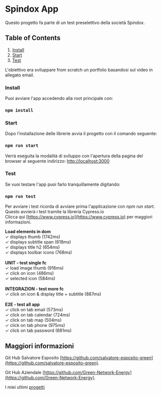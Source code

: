 # Spindox App

Questo progetto fa parte di un test preselettivo della società Spindox.

## Table of Contents
1. [Install](#install)
2. [Start](#start)
3. [Test](#test)


L'obiettivo era sviluppare from scratch un portfolio basandosi sul video in allegato email.


### Install

Puoi avviare l'app accedendo alla root principale con:

### `npm install`

### Start

Dopo l'installazione delle librerie avvia il progetto con il comando seguente:

### `npm run start`

Verrà eseguita la modalità di sviluppo con l'apertura della pagina del browser al seguente indirizzo:
 [http://localhost:3000](http://localhost:3000)

### Test

Se vuoi testare l'app puoi farlo tranquillamente digitando:

### `npm run test`

Per avviare i test ricorda di avviare prima l'applicazione con <i>npm run start</i>. Questo avvierà i test tramite la libreria Cypress.io\
Clicca qui [https://www.cypress.io](https://www.cypress.io) per maggiori informazioni.


<b>Load elements in dom</b>\
✓ displays thumb (1742ms)\
✓ displays subtitle span (618ms)\
✓ displays title h2 (654ms)\
✓ displays toolbar icons (768ms)\
\
<b>UNIT - test single fc</b>\
✓ load image thumb (916ms)\
✓ click on icon (486ms)\
✓ selected icon (584ms)\
\
<b>INTEGRAZION - test more fc</b>\
✓ click on icon & display title + subtitle (887ms)\
\
<b>E2E - test all app</b>\
✓ click on tab email (573ms)\
✓ click on tab calendar (724ms)\
✓ click on tab map (504ms)\
✓ click on tab phone (975ms)\
✓ click on tab password (681ms)


## Maggiori informazioni

Git Hub Salvatore Esposito [https://github.com/salvatore-esposito-green](https://github.com/salvatore-esposito-green).

Git Hub Aziendale [https://github.com/Green-Network-Energy](https://github.com/Green-Network-Energy).

I miei ultimi [progetti](https://www.canva.com/design/DAEuTTe3Cpo/tlybhbITwAQPIlpVE_pu0Q/watch?utm_content=DAEuTTe3Cpo&utm_campaign=designshare&utm_medium=link&utm_source=sharebutton)

